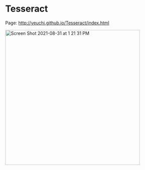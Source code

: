 # Tesseract
Page: http://yeuchi.github.io/Tesseract/index.html 

<img width="427" alt="Screen Shot 2021-08-31 at 1 21 31 PM" src="https://user-images.githubusercontent.com/1282659/131555836-e309b62c-d576-4650-b878-e1909b25e085.png">

